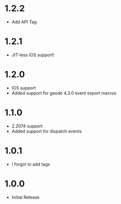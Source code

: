# 1.2.2
- Add API Tag

# 1.2.1
- JIT-less IOS support!

# 1.2.0
- IOS support
- Added support for geode 4.3.0 event export macros

# 1.1.0
- 2.2074 support
- Added support for dispatch events

# 1.0.1
- I forgot to add tags

# 1.0.0
- Initial Release
